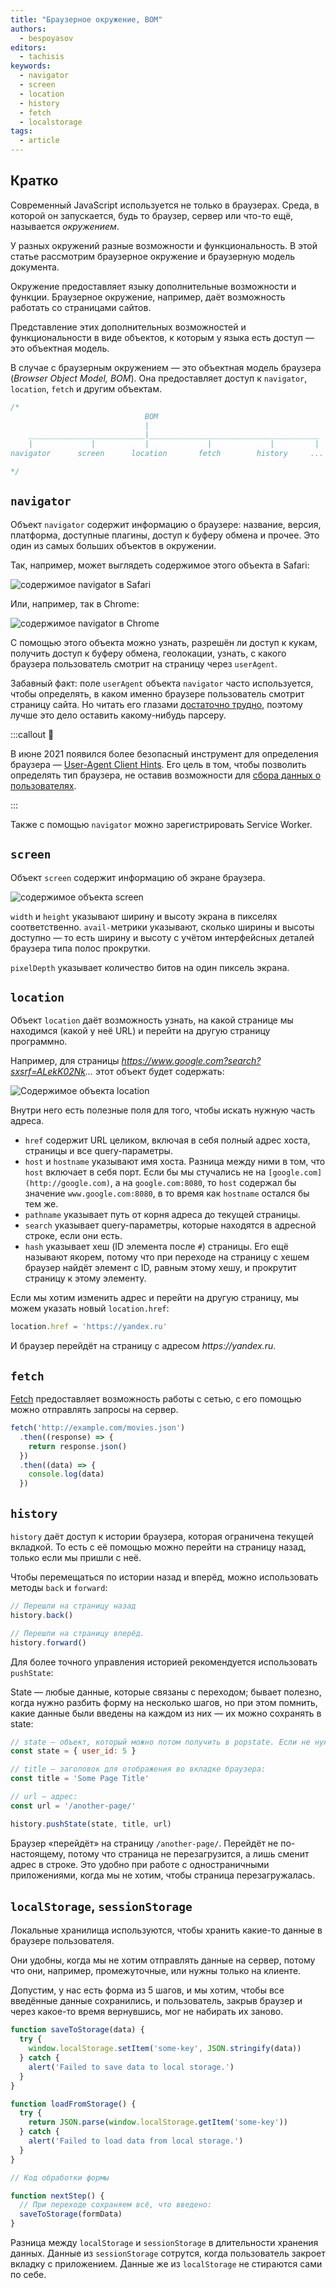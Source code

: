```yaml
---
title: "Браузерное окружение, BOM"
authors:
  - bespoyasov
editors:
  - tachisis
keywords:
  - navigator
  - screen
  - location
  - history
  - fetch
  - localstorage
tags:
  - article
---
```


## Кратко

Современный JavaScript используется не только в браузерах. Среда, в которой он запускается, будь то браузер, сервер или что-то ещё, называется _окружением_.

У разных окружений разные возможности и функциональность. В этой статье рассмотрим браузерное окружение и браузерную модель документа.

Окружение предоставляет языку дополнительные возможности и функции. Браузерное окружение, например, даёт возможность работать со страницами сайтов.

Представление этих дополнительных возможностей и функциональности в виде объектов, к которым у языка есть доступ — это объектная модель.

В случае с браузерным окружением — это объектная модель браузера (_Browser Object Model, BOM_). Она предоставляет доступ к `navigator`, `location`, `fetch` и другим объектам.

```js
/*
                              BOM
                              |
    __________________________|______________________________________
    |             |           |             |             |         |
navigator      screen      location       fetch        history     ...

*/
```

## `navigator`

Объект `navigator` содержит информацию о браузере: название, версия, платформа, доступные плагины, доступ к буферу обмена и прочее. Это один из самых больших объектов в окружении.

Так, например, может выглядеть содержимое этого объекта в Safari:

![содержимое navigator в Safari](images/1.png)

Или, например, так в Chrome:

![содержимое navigator в Chrome](images/2.png)

С помощью этого объекта можно узнать, разрешён ли доступ к кукам, получить доступ к буферу обмена, геолокации, узнать, с какого браузера пользователь смотрит на страницу через `userAgent`.

Забавный факт: поле `userAgent` объекта `navigator` часто используется, чтобы определять, в каком именно браузере пользователь смотрит страницу сайта. Но читать его глазами [достаточно трудно](https://docs.microsoft.com/en-us/previous-versions/windows/internet-explorer/ie-developer/compatibility/ms537503(v=vs.85)), поэтому лучше это дело оставить какому-нибудь парсеру.

:::callout 💬

В июне 2021 появился более безопасный инструмент для определения браузера — [User-Agent Client Hints](https://wicg.github.io/ua-client-hints/). Его цель в том, чтобы позволить определять тип браузера, не оставив возможности для [сбора данных о пользователях](https://w3c.github.io/fingerprinting-guidance/#dfn-passive-fingerprinting).

:::

Также с помощью `navigator` можно зарегистрировать Service Worker.

## `screen`

Объект `screen` содержит информацию об экране браузера.

![содержимое объекта screen](images/3.png)

`width` и `height` указывают ширину и высоту экрана в пикселях соответственно. `avail-`метрики указывают, сколько ширины и высоты доступно — то есть ширину и высоту с учётом интерфейсных деталей браузера типа полос прокрутки.

`pixelDepth` указывает количество битов на один пиксель экрана.

## `location`

Объект `location` даёт возможность узнать, на какой странице мы находимся (какой у неё URL) и перейти на другую страницу программно.

Например, для страницы _https://www.google.com?search?sxsrf=ALekK02Nk..._ этот объект будет содержать:

![Содержимое объекта location](images/4.png)

Внутри него есть полезные поля для того, чтобы искать нужную часть адреса.

- `href` содержит URL целиком, включая в себя полный адрес хоста, страницы и все query-параметры.
- `host` и `hostname` указывают имя хоста. Разница между ними в том, что `host` включает в себя порт. Если бы мы стучались не на `[google.com](http://google.com)`, а на `google.com:8080`, то `host` содержал бы значение `www.google.com:8080`, в то время как `hostname` остался бы тем же.
- `pathname` указывает путь от корня адреса до текущей страницы.
- `search` указывает query-параметры, которые находятся в адресной строке, если они есть.
- `hash` указывает хеш (ID элемента после `#`) страницы. Его ещё называют якорем, потому что при переходе на страницу с хешем браузер найдёт элемент с ID, равным этому хешу, и прокрутит страницу к этому элементу.

Если мы хотим изменить адрес и перейти на другую страницу, мы можем указать новый `location.href`:

```js
location.href = 'https://yandex.ru'
```

И браузер перейдёт на страницу с адресом _https://yandex.ru_.

## `fetch`

[Fetch](/js/fetch) предоставляет возможность работы с сетью, с его помощью можно отправлять запросы на сервер.

```js
fetch('http://example.com/movies.json')
  .then((response) => {
    return response.json()
  })
  .then((data) => {
    console.log(data)
  })
```

## `history`

`history` даёт доступ к истории браузера, которая ограничена текущей вкладкой. То есть с её помощью можно перейти на страницу назад, только если мы пришли с неё.

Чтобы перемещаться по истории назад и вперёд, можно использовать методы `back` и `forward`:

```js
// Перешли на страницу назад
history.back()

// Перешли на страницу вперёд.
history.forward()
```

Для более точного управления историей рекомендуется использовать `pushState`:

State — любые данные, которые связаны с переходом; бывает полезно, когда нужно разбить форму на несколько шагов, но при этом помнить, какие данные были введены на каждом из них — их можно сохранять в state:

```js
// state – объект, который можно потом получить в popstate. Если не нужен — можно передать null
const state = { user_id: 5 }

// title — заголовок для отображения во вкладке браузера:
const title = 'Some Page Title'

// url — адрес:
const url = '/another-page/'

history.pushState(state, title, url)
```

Браузер «перейдёт» на страницу `/another-page/`. Перейдёт не по-настоящему, потому что страница не перезагрузится, а лишь сменит адрес в строке. Это удобно при работе с одностраничными приложениями, когда мы не хотим, чтобы страница перезагружалась.

## `localStorage`, `sessionStorage`

Локальные хранилища используются, чтобы хранить какие-то данные в браузере пользователя.

Они удобны, когда мы не хотим отправлять данные на сервер, потому что они, например, промежуточные, или нужны только на клиенте.

Допустим, у нас есть форма из 5 шагов, и мы хотим, чтобы все введённые данные сохранились, и пользователь, закрыв браузер и через какое-то время вернувшись, мог не набирать их заново.

```js
function saveToStorage(data) {
  try {
    window.localStorage.setItem('some-key', JSON.stringify(data))
  } catch {
    alert('Failed to save data to local storage.')
  }
}

function loadFromStorage() {
  try {
    return JSON.parse(window.localStorage.getItem('some-key'))
  } catch {
    alert('Failed to load data from local storage.')
  }
}

// Код обработки формы

function nextStep() {
  // При переходе сохраняем всё, что введено:
  saveToStorage(formData)
}
```

Разница между `localStorage` и `sessionStorage` в длительности хранения данных. Данные из `sessionStorage` сотрутся, когда пользователь закроет вкладку с приложением. Данные же из `localStorage` не стираются сами по себе.
